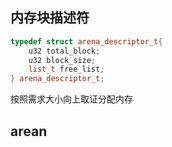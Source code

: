 ## 内存块描述符
```c++
typedef struct arena_descriptor_t{
    u32 total_block;
    u32 block_size;
    list_t free_list;
} arena_descriptor_t;
```

按照需求大小向上取证分配内存

## arean
